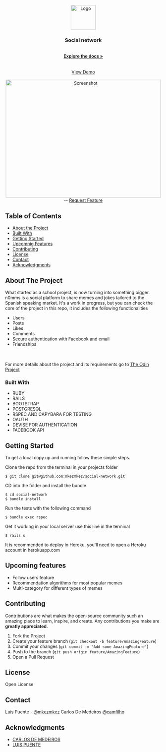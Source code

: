  <br>

<br />
<p align="center">
  <a href="https://n0mms.herokuapp.com/">
    <img src="https://github.com/mkezmkez/appleclone/raw/master/assets/microverse-logo.png" alt="Logo" width="80" height="80">
  </a>
  
  <h3 align="center"> Social network </h3>

  <p align="center">

<br>
  <a href="https://github.com/mkezmkez/social-network"><strong>Explore the docs »</strong></a>
<br>
<br> 
<br> 
  <a href="https://n0mms.herokuapp.com/">View Demo</a>
  <br> 
  <a href="https://n0mms.herokuapp.com/">
 <br> 
    <img src="https://raw.githubusercontent.com/mkezmkez/social-network/development/img.png" alt="Screenshot" width="500" height="380">
  </a>
<br> 
--
    <a href="https://github.com/mkezmkez/social-network/issues  ">Request Feature</a>
  </p>




<!-- TABLE OF CONTENTS -->
## Table of Contents

* [About the Project](#about-the-project)
* [Built With](#built-with)
* [Getting Started](#getting-started)
* [Upcomnig Features](#upcoming-features)
* [Contributing](#contributing)
* [License](#license)
* [Contact](#contact)
* [Acknowledgments](#acknowledgments)



<!-- ABOUT THE PROJECT -->
## About The Project

What started as a school project, is now turning into something bigger. n0mms is a social platform to share memes and jokes tailored to the Spanish speaking market. It's a work in progress, but you can check the core of the project in this repo, It includes the following functionalities
<br>
- Users
- Posts
- Likes
- Comments
- Secure authentication with Facebook and email
- Friendships
<br>


<br>
For more details about the project and its requirements go to <a href="https://www.theodinproject.com/courses/ruby-on-rails/lessons/final-project"> The Odin Project</a>

### Built With

* RUBY
* RAILS
* BOOTSTRAP
* POSTGRESQL
* RSPEC AND CAPYBARA FOR TESTING
* OAUTH
* DEVISE FOR AUTHENTICATION
* FACEBOOK API

<!-- GETTING STARTED -->
## Getting Started

To get a local copy up and running follow these simple steps.

Clone the repo from the terminal in your projects folder
````
$ git clone git@github.com:mkezmkez/social-network.git
````
CD into the folder and install the bundle
````
$ cd social-network
$ bundle install
````
Run the tests with the following command
````
$ bundle exec rspec
````
Get it working in your local server use this line in the terminal
````
$ rails s
````
It is recommended to deploy in Heroku, you'll need to open a Heroku account in herokuapp.com

<!-- UPCOMING FEATURES -->
## Upcoming features
* Follow users feature
* Recommendation algorithms for most popular memes
* Multi-category for different types of memes


<!-- CONTRIBUTING --> 
## Contributing

Contributions are what makes the open-source community such an amazing place to learn, inspire, and create. Any contributions you make are **greatly appreciated**.

1. Fork the Project
2. Create your feature branch (`git checkout -b feature/AmazingFeature`)
3. Commit your changes (`git commit -m 'Add some AmazingFeature'`)
4. Push to the branch (`git push origin feature/AmazingFeature`)
5. Open a Pull Request

<!-- LICENSE -->
## License

Open License

<!-- CONTACT -->
## Contact

Luis Puente - [@mkezmkez](https://twitter.com/mkezkmez)
Carlos De Medeiros [@camfilho](https://twitter.com/camfilho)

<!-- ACKNOWLEDGEMENTS -->
## Acknowledgments

* [CARLOS DE MEDEIROS](https://github.com/camfilho)
* [LUIS PUENTE](https://github.com/mkezmkez)


